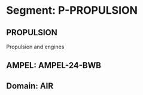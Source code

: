 # Segment: P-PROPULSION

## PROPULSION
Propulsion and engines

## AMPEL: AMPEL-24-BWB
## Domain: AIR
